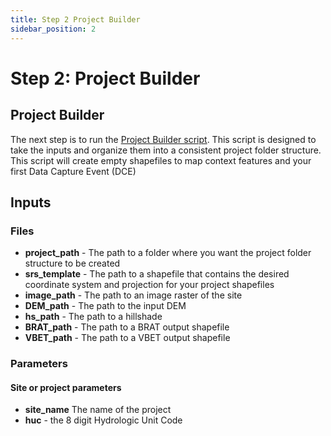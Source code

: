 ```yaml
---
title: Step 2 Project Builder
sidebar_position: 2
---
```


# Step 2: Project Builder

## Project Builder

The next step is to run the [Project Builder script](https://github.com/Riverscapes/inundation/blob/master/Step2_ProjectBuilder.py). This script is designed to take the inputs and organize them into a consistent project folder structure. This script will create empty shapefiles to map context features and your first Data Capture Event (DCE)

## Inputs
### Files
- **project_path** - The path to a folder where you want the project folder structure to be created
- **srs_template** - The path to a shapefile that contains the desired coordinate system and projection for your project shapefiles
- **image_path** - The path to an image raster of the site 
- **DEM_path** - The path to the input DEM
- **hs_path** - The path to a hillshade
- **BRAT_path** - The path to a BRAT output shapefile
- **VBET_path** - The path to a VBET output shapefile

### Parameters
#### Site or project parameters
- **site_name** The name of the project
- **huc** - the 8 digit Hydrologic Unit Code
